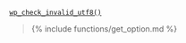 <p><code><a href="https://developer.wordpress.org/reference/functions/wp_check_invalid_utf8/">wp_check_invalid_utf8()</a></code></p>

<blockquote>

{% include functions/get_option.md %}

</blockquote>